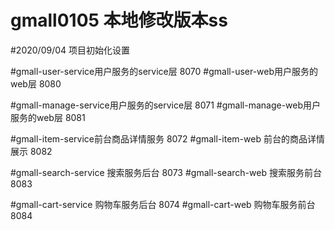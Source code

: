 # gmall0105 本地修改版本ss


#2020/09/04 项目初始化设置

#gmall-user-service用户服务的service层  8070
#gmall-user-web用户服务的web层    8080




#gmall-manage-service用户服务的service层  8071
#gmall-manage-web用户服务的web层    8081

#gmall-item-service前台商品详情服务 8072
#gmall-item-web 前台的商品详情展示  8082



#gmall-search-service   搜索服务后台 8073
#gmall-search-web  搜索服务前台 8083

#gmall-cart-service   购物车服务后台 8074
#gmall-cart-web  购物车服务前台 8084
















































































































































































































































































































































































